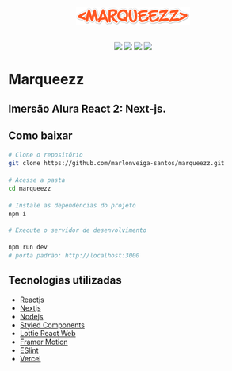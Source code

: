 <div align="center">
  <a href="https://rubyonrails.org">
    <img src="public/logo.png" width="230">
  </a>
</div>
<br>
<p align="center">
<img src="https://img.shields.io/badge/reactjs-16.8.0-blue" />
<img src="https://img.shields.io/badge/nextjs-v10-black" />
<img src="https://img.shields.io/badge/Styles--component-5.0.0-orange"/>
<img src="https://img.shields.io/badge/vercel-passing-green" />
</p>

# Marqueezz

## Imersão Alura React 2: Next-js.

## Como baixar

```sh
# Clone o repositório
git clone https://github.com/marlonveiga-santos/marqueezz.git

# Acesse a pasta
cd marqueezz

# Instale as dependências do projeto
npm i

# Execute o servidor de desenvolvimento

npm run dev
# porta padrão: http://localhost:3000
```

## Tecnologias utilizadas

- [Reactjs](https://pt-br.reactjs.org)
- [Nextjs](https://nextjs.org)
- [Nodejs](https://nodejs.org/en/)
- [Styled Components](https://styled-components.com/)
- [Lottie React Web](https://www.npmjs.com/package/lottie-react-web)
- [Framer Motion](https://www.framer.com/motion/)
- [ESlint](https://eslint.org)
- [Vercel](https://vercel.com/)